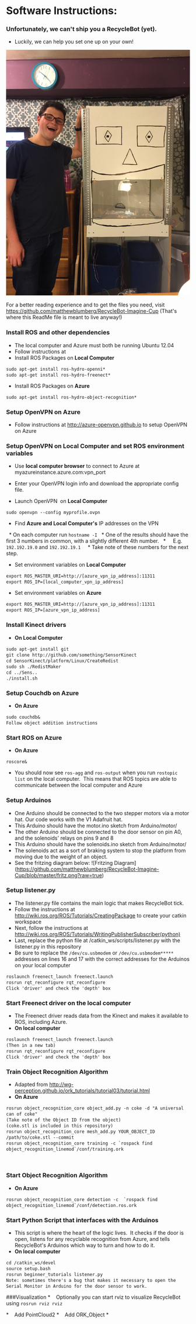 # Software Instructions:

### Unfortunately, we can't ship you a RecycleBot (yet).
* Luckily, we can help you set one up on your own!


![RecycleBot](bot.JPG)

For a better reading experience and to get the files you need, visit https://github.com/matthewblumberg/RecycleBot-Imagine-Cup
(That's where this ReadMe file is meant to live anyway!)

### Install ROS and other dependencies
* The local computer and Azure must both be running Ubuntu 12.04
* Follow instructions  at 
* Install ROS Packages on **Local Computer**

```  
sudo apt-get install ros-hydro-openni*  
sudo apt-get install ros-hydro-freenect*
```
* Install ROS Packages on **Azure**

```
sudo apt-get install ros-hydro-object-recognition* 
```

### Setup OpenVPN on Azure
* Follow instructions at http://azure-openvpn.github.io to setup OpenVPN on Azure

### Setup OpenVPN on Local Computer and set ROS environment variables
* Use **local computer browser** to connect to Azure at myazureinstance.azure.com:vpn_port  
* Enter your OpenVPN login info and download the appropriate config file.  

* Launch OpenVPN  on **Local Computer**

```
sudo openvpn --config myprofile.ovpn  
```

* Find **Azure and Local Computer's** IP addresses on the VPN

  * On each computer run `hostname -I`
  * One of the results should have the first 3 numbers in common, with a slightly different 4th number.
  *     E.g. `192.192.19.0` and `192.192.19.1`  
  * Take note of these numbers for the next step.



* Set environment variables on **Local Computer**

```    
export ROS_MASTER_URI=http://[azure_vpn_ip_address]:11311  
export ROS_IP=[local_computer_vpn_ip_address]
```

* Set environment variables on **Azure**

```
export ROS_MASTER_URI=http://[azure_vpn_ip_address]:11311
export ROS_IP=[azure_vpn_ip_address]
```

### Install Kinect drivers
* **On Local Computer**  

```
sudo apt-get install git  
git clone http://github.com/something/SensorKinect  
cd SensorKinect/platform/Linux/CreateRedist  
sudo sh ./RedistMaker  
cd ../Sens..  
./install.sh
```

### Setup Couchdb on Azure
* **On Azure**  

```
sudo couchdb&  
Follow object addition instructions
```

### Start ROS on Azure
* **On Azure**

```
roscore&
```

* You should now see `ros-agg` and `ros-output` when you run `rostopic list` on the local computer.  This means that ROS topics are able to communicate between the local computer and Azure

### Setup Arduinos
* One Arduino should be connected to the two stepper motors via a motor hat.  Our code works with the V1 Adafruit hat.
* This Arduino should have the motor.ino sketch from Arduino/motor/
* The other Arduino should be connected to the door sensor on pin A0, and the solenoids' relays on pins 9 and 8
* This Arduino should have the solenoids.ino sketch from Arduino/motor/
* The solenoids act as a sort of braking system to stop the platform from moving due to the weight of an object.
* See the fritzing diagram below:
![Fritzing Diagram]
(https://github.com/matthewblumberg/RecycleBot-Imagine-Cup/blob/master/fritz.png?raw=true)


### Setup listener.py
* The listener.py file contains the main logic that makes RecycleBot tick.
* Follow the instructions at http://wiki.ros.org/ROS/Tutorials/CreatingPackage to create your catkin workspace
* Next, follow the instructions at http://wiki.ros.org/ROS/Tutorials/WritingPublisherSubscriber(python)
* Last, replace the python file at /catkin_ws/scripts/listener.py with the listener.py in this repository
* Be sure to replace the `/dev/cu.usbmodem` or `/dev/cu.usbmodem*****` addresses on lines 16 and 17 with the correct addresses for the Arduinos on your local computer




```
roslaunch freenect_launch freenect.launch
rosrun rqt_reconfigure rqt_reconfigure
Click 'driver' and check the 'depth' box
```





### Start Freenect driver on the local computer
* The Freenect driver reads data from the Kinect and makes it available to ROS, including Azure.
* **On local computer**

```
roslaunch freenect_launch freenect.launch
(Then in a new tab)
rosrun rqt_reconfigure rqt_reconfigure
Click 'driver' and check the 'depth' box
```

### Train Object Recognition Algorithm
* Adapted from http://wg-perception.github.io/ork_tutorials/tutorial03/tutorial.html
* **On Azure**

```
rosrun object_recognition_core object_add.py -n coke -d "A universal can of coke"
(Take note of the Object ID from the object)
(coke.stl is included in this repository)
rosrun object_recognition_core mesh_add.py YOUR_OBJECT_ID /path/to/coke.stl --commit
rosrun object_recognition_core training -c `rospack find object_recognition_linemod`/conf/training.ork
```
        
### Start Object Recognition Algorithm
* **On Azure**

```
rosrun object_recognition_core detection -c  `rospack find object_recognition_linemod`/conf/detection.ros.ork
```

### Start Python Script that interfaces with the Arduinos
* This script is where the heart of the logic lives.  It checks if the door is open, listens for any recyclable recognition from Azure, and tells RecycleBot's Arduinos which way to turn and how to do it.
* **On local computer**  

```
cd /catkin_ws/devel
source setup.bash
rosrun beginner_tutorials listener.py
Note: sometimes there's a bug that makes it necessary to open the Serial Monitor in Arduino for the door sensor to work.
```

###Visualization
*    Optionally you can start rviz to visualize RecycleBot using `rosrun rviz rviz`

  *    Add PointCloud2
  *    Add ORK_Object
  *    
